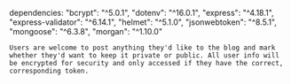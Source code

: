  dependencies: 
    "bcrypt": "^5.0.1",
    "dotenv": "^16.0.1",
    "express": "^4.18.1",
    "express-validator": "^6.14.1",
    "helmet": "^5.1.0",
    "jsonwebtoken": "^8.5.1",
    "mongoose": "^6.3.8",
    "morgan": "^1.10.0"

    Users are welcome to post anything they'd like to the blog and mark whether they'd want to keep it private or public. All user info will be encrypted for security and only accessed if they have the correct, corresponding token.
